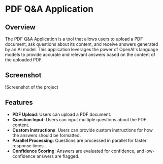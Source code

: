 # PDF Q&A Application

## Overview

The PDF Q&A Application is a tool that allows users to upload a PDF document, ask questions about its content, and receive answers generated by an AI model. This application leverages the power of OpenAI's language models to provide accurate and relevant answers based on the content of the uploaded PDF.

## Screenshot
!Screenshot of the project

## Features

- **PDF Upload**: Users can upload a PDF document.
- **Question Input**: Users can input multiple questions about the PDF content.
- **Custom Instructions**: Users can provide custom instructions for how the answers should be formatted.
- **Parallel Processing**: Questions are processed in parallel for faster response times.
- **Confidence Scoring**: Answers are evaluated for confidence, and low-confidence answers are flagged.